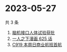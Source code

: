 # 2023-05-27

共 3 条

<!-- BEGIN ZHIHUSEARCH -->
<!-- 最后更新时间 Sat May 27 2023 03:09:05 GMT+0800 (China Standard Time) -->
1. [脑机接口人体试验获批](https://www.zhihu.com/search?q=脑机接口人体试验获批)
1. [一人之下漫画 625 话](https://www.zhihu.com/search?q=一人之下漫画%20625%20话)
1. [C919 本周日商业航班首航](https://www.zhihu.com/search?q=C919%20本周日商业航班首航)
<!-- END ZHIHUSEARCH -->

